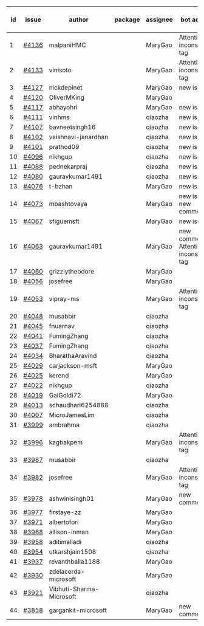 | id | issue | author | package | assignee | bot advice | created date of issue | target release date | date from target |
| ------ | ------ | ------ | ------ | ------ | ------ | ------ | ------ | :-----: |
| 1 | [#4136](https://github.com/Azure/sdk-release-request/issues/4136) | malpaniHMC |  | MaryGao | Attention to inconsistent tag | 05-05 | 05-26 |  |
| 2 | [#4133](https://github.com/Azure/sdk-release-request/issues/4133) | vinisoto |  | MaryGao | Attention to inconsistent tag | 05-05 | 05-26 |  |
| 3 | [#4127](https://github.com/Azure/sdk-release-request/issues/4127) | nickdepinet |  | MaryGao | new issue. | 05-04 | 05-26 |  |
| 4 | [#4120](https://github.com/Azure/sdk-release-request/issues/4120) | OliverMKing |  | MaryGao |  | 05-01 | 05-26 |  |
| 5 | [#4117](https://github.com/Azure/sdk-release-request/issues/4117) | abhayohri |  | MaryGao | new issue. | 05-01 | 05-26 |  |
| 6 | [#4111](https://github.com/Azure/sdk-release-request/issues/4111) | vinhms |  | qiaozha | new issue. | 04-28 | 05-26 |  |
| 7 | [#4107](https://github.com/Azure/sdk-release-request/issues/4107) | bavneetsingh16 |  | qiaozha | new issue. | 04-28 | 05-26 |  |
| 8 | [#4102](https://github.com/Azure/sdk-release-request/issues/4102) | vaishnavi-janardhan |  | qiaozha | new issue. | 04-27 | 05-26 |  |
| 9 | [#4101](https://github.com/Azure/sdk-release-request/issues/4101) | prathod09 |  | qiaozha | new issue. | 04-26 | 05-26 |  |
| 10 | [#4096](https://github.com/Azure/sdk-release-request/issues/4096) | nikhgup |  | qiaozha | new issue. | 04-26 | 05-26 |  |
| 11 | [#4088](https://github.com/Azure/sdk-release-request/issues/4088) | pednekarpraj |  | qiaozha | new issue. | 04-25 | 05-26 |  |
| 12 | [#4080](https://github.com/Azure/sdk-release-request/issues/4080) | gauravkumar1491 |  | qiaozha | new issue. | 04-24 | 05-26 |  |
| 13 | [#4076](https://github.com/Azure/sdk-release-request/issues/4076) | t-bzhan |  | MaryGao | new issue. | 04-23 | 05-26 |  |
| 14 | [#4073](https://github.com/Azure/sdk-release-request/issues/4073) | mbashtovaya |  | MaryGao | new issue. new comment. | 04-21 | 05-26 |  |
| 15 | [#4067](https://github.com/Azure/sdk-release-request/issues/4067) | sfiguemsft |  | MaryGao | new issue. | 04-20 | 05-26 |  |
| 16 | [#4063](https://github.com/Azure/sdk-release-request/issues/4063) | gauravkumar1491 |  | MaryGao | new comment. Attention to inconsistent tag | 04-18 | 05-26 |  |
| 17 | [#4060](https://github.com/Azure/sdk-release-request/issues/4060) | grizzlytheodore |  | MaryGao |  | 04-18 | 05-26 |  |
| 18 | [#4056](https://github.com/Azure/sdk-release-request/issues/4056) | josefree |  | MaryGao |  | 04-18 | 05-26 |  |
| 19 | [#4053](https://github.com/Azure/sdk-release-request/issues/4053) | vipray-ms |  | MaryGao | Attention to inconsistent tag | 04-17 | 05-26 |  |
| 20 | [#4048](https://github.com/Azure/sdk-release-request/issues/4048) | musabbir |  | qiaozha |  | 04-14 | 04-28 |  |
| 21 | [#4045](https://github.com/Azure/sdk-release-request/issues/4045) | fnuarnav |  | qiaozha |  | 04-13 | 04-28 |  |
| 22 | [#4041](https://github.com/Azure/sdk-release-request/issues/4041) | FumingZhang |  | qiaozha |  | 04-13 | 04-28 |  |
| 23 | [#4037](https://github.com/Azure/sdk-release-request/issues/4037) | FumingZhang |  | qiaozha |  | 04-13 | 04-28 |  |
| 24 | [#4034](https://github.com/Azure/sdk-release-request/issues/4034) | BharathaAravind |  | qiaozha |  | 04-12 | 04-28 |  |
| 25 | [#4029](https://github.com/Azure/sdk-release-request/issues/4029) | carjackson-msft |  | MaryGao |  | 04-11 | 04-28 |  |
| 26 | [#4025](https://github.com/Azure/sdk-release-request/issues/4025) | kerend |  | MaryGao |  | 04-10 | 04-28 |  |
| 27 | [#4022](https://github.com/Azure/sdk-release-request/issues/4022) | nikhgup |  | qiaozha |  | 04-06 | 04-28 |  |
| 28 | [#4019](https://github.com/Azure/sdk-release-request/issues/4019) | GalGoldi72 |  | MaryGao |  | 04-04 | 04-28 |  |
| 29 | [#4013](https://github.com/Azure/sdk-release-request/issues/4013) | schaudhari6254888 |  | qiaozha |  | 04-04 | 04-28 |  |
| 30 | [#4007](https://github.com/Azure/sdk-release-request/issues/4007) | MicroJamesLim |  | qiaozha |  | 03-31 | 04-28 |  |
| 31 | [#3999](https://github.com/Azure/sdk-release-request/issues/3999) | ambrahma |  | qiaozha |  | 03-27 | 04-28 |  |
| 32 | [#3996](https://github.com/Azure/sdk-release-request/issues/3996) | kagbakpem |  | MaryGao | Attention to inconsistent tag | 03-26 | 04-28 |  |
| 33 | [#3987](https://github.com/Azure/sdk-release-request/issues/3987) | musabbir |  | qiaozha |  | 03-23 | 04-28 |  |
| 34 | [#3982](https://github.com/Azure/sdk-release-request/issues/3982) | josefree |  | MaryGao | Attention to inconsistent tag | 03-23 | 04-28 |  |
| 35 | [#3978](https://github.com/Azure/sdk-release-request/issues/3978) | ashwinisingh01 |  | MaryGao | new comment. | 03-23 | 04-28 |  |
| 36 | [#3977](https://github.com/Azure/sdk-release-request/issues/3977) | firstaye-zz |  | MaryGao |  | 03-22 | 04-28 |  |
| 37 | [#3971](https://github.com/Azure/sdk-release-request/issues/3971) | albertofori |  | MaryGao |  | 03-22 | 04-28 |  |
| 38 | [#3968](https://github.com/Azure/sdk-release-request/issues/3968) | allison-inman |  | MaryGao |  | 03-22 | 04-28 |  |
| 39 | [#3958](https://github.com/Azure/sdk-release-request/issues/3958) | aditimalladi |  | qiaozha |  | 03-21 | 04-28 |  |
| 40 | [#3954](https://github.com/Azure/sdk-release-request/issues/3954) | utkarshjain1508 |  | qiaozha |  | 03-21 | 04-28 |  |
| 41 | [#3937](https://github.com/Azure/sdk-release-request/issues/3937) | revanthballa1188 |  | MaryGao |  | 03-16 | 04-28 |  |
| 42 | [#3930](https://github.com/Azure/sdk-release-request/issues/3930) | zdelacerda-microsoft |  | MaryGao |  | 03-15 | 04-28 |  |
| 43 | [#3921](https://github.com/Azure/sdk-release-request/issues/3921) | Vibhuti-Sharma-Microsoft |  | qiaozha |  | 03-10 | 05-04 |  |
| 44 | [#3858](https://github.com/Azure/sdk-release-request/issues/3858) | gargankit-microsoft |  | MaryGao | new comment. | 03-02 | 03-24 |  |
